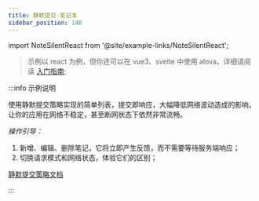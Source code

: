 ```yaml
---
title: 静默提交-笔记本
sidebar_position: 140
---
```


import NoteSilentReact from '@site/example-links/NoteSilentReact';

> 示例以 react 为例，但你还可以在 vue3、svelte 中使用 alova，详细请阅读 [入门指南](/get-started/overview);

<NoteSilentReact></NoteSilentReact>

:::info 示例说明

使用静默提交策略实现的简单列表，提交即响应，大幅降低网络波动造成的影响，让你的应用在网络不稳定，甚至断网状态下依然非常流畅。

_操作引导：_

1. 新增、编辑、删除笔记，它将立即产生反馈，而不需要等待服务端响应；
2. 切换请求模式和网络状态，体验它们的区别；

[静默提交策略文档](/category/sensorless-data-interaction)

:::

